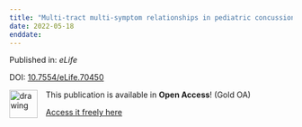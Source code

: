 ```yaml
---
title: "Multi-tract multi-symptom relationships in pediatric concussion."
date: 2022-05-18
enddate:
---
```


Published in: *eLife*

DOI: [10.7554/eLife.70450](https://doi.org/10.7554/eLife.70450)

<img src="https://upload.wikimedia.org/wikipedia/commons/thumb/7/77/Open_Access_logo_PLoS_transparent.svg/800px-Open_Access_logo_PLoS_transparent.svg.png" alt="drawing" width="50" align="left"/> &nbsp;&nbsp;&nbsp;This publication is available in **Open Access**! (Gold OA)

&nbsp;&nbsp;&nbsp;<a href="https://doi.org/10.7554/elife.70450">Access it freely here</a>

